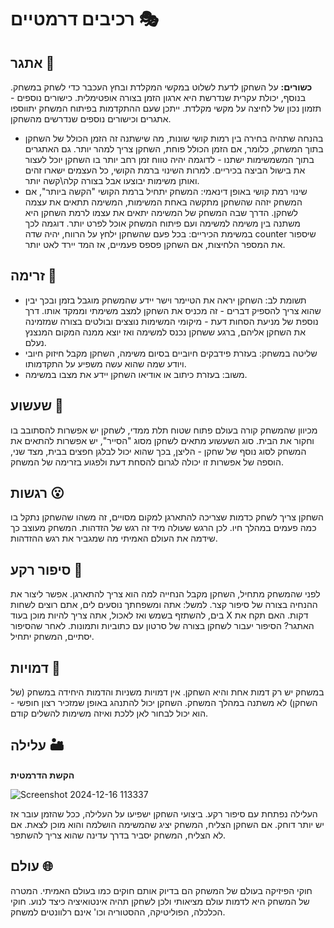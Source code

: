 # רכיבים דרמטיים 🎭
## אתגר 	🚩
**כשורים:** על השחקן לדעת לשלוט במקשי המקלדת ובחץ העכבר כדי לשחק במשחק. בנוסף, יכולת עקרית שנדרשת היא ארגון הזמן בצורה אופטימלית. כישורים נוספים - תזמון נכון של לחיצה על מקשי מקלדת.
ייתכן שעם ההתקדמות בפיתוח המשחק יתווספו אתגרים וכישורים נוספים שנדרשים מהשחקן.
- בהנחה שתהיה בחירה בין רמות קושי שונות, מה שישתנה זה הזמן הכולל של השחקן בתוך המשחק, כלומר, אם הזמן הכולל פוחת, השחקן צריך למהר יותר. גם האתגרים בתוך המשמשימות ישתנו - לדוגמה יהיה טווח זמן רחב יותר בו השחקן יוכל לעצור את בישול הביצה בכיריים. למרות השינוי ברמת הקושי, כל העצמים ישארו זהים ואותן משימות יבוצעו אבל בצורה קלה\קשה יותר.
- שינוי רמת קושי באופן דינאמי: המשחק יתחיל ברמת הקושי "הקשה ביותר", אם המשחק יזהה שהשחקן מתקשה באחת המשימות, המשימה תתאים את עצמה לשחקן. הדרך שבה המשחק של המשימה יתאים את עצמו לרמת השחקן היא משתנה בין משימה למשימה ועם פיתוח המשחק אוכל לפרט יותר. דוגמה לכך במשימת הכיריים: בכל פעם שהשחקן ילחץ על הרווח, יהיה שדה counter שיספור את המספר הלחיצות, אם השחקן פספס פעמיים, אז המד יירד לאט יותר.

## זרימה 🌊
- תשומת לב: השחקן יראה את הטיימר וישר יידע שהמשחק מוגבל בזמן ובכך יבין שהוא צריך להספיק דברים - זה מכניס את השחקן למצב משימתי וממקד אותו. דרך נוספת של מניעת הסחות דעת - מיקומי המשימות נוצצים ובולטים בצורה שמזמינה את השחקן אליהם, ברגע ששחקן נכנס למשימה ואז יוצא ממנה המקום המנצנץ נעלם.
- שליטה במשחק: בעזרת פידבקים חיוביים בסיום משימה, השחקן מקבל חיזוק חיובי ויודע שמה שהוא עשה משפיע על התקדמותו.
- משוב: בעזרת כיתוב או אודיאו השחקן יידע את מצבו במשימה.

## שעשוע 🤡
מכיוון שהמשחק קורה בעולם פתוח שטוח תלת ממדי, לשחקן יש אפשרות להסתובב בו וחקור את הבית. סוג השעשוע מתאים לשחקן מסוג "הסייר", יש אפשרות להתאים את המשחק לסוג נוסף של שחקן - הליצן, בכך שהוא יכול לבלגן חפצים בבית, מצד שני, הוספה של אפשרות זו יכולה לגרום להסחת דעת ולפגוע בזרימה של המשחק.

## רגשות 😮
השחקן צריך לשחק כדמות שצריכה להתארגן למקום מסויים, זה משהו שהשחקן נתקל בו כמה פעמים במהלך חיו. לכן הרגש שעולה מיד זה רגש של הזדהות.
המשחק מעוצב כך שידמה את העולם האמיתי מה שמגביר את רגש ההזדהות.

## סיפור רקע 📖
לפני שהמשחק מתחיל, השחקן מקבל הנחייה למה הוא צריך להתארגן. אפשר ליצור את ההנחיה בצורה של סיפור קצר. למשל: אתה ומשפחתך נוסעים לים, אתם רוצים לשחות בים, להשתזף בשמש ואז לאכול, אתה צריך להיות מוכן בעוד X דקות. האם תקח את האתגר? הסיפור יעבור לשחקן בצורה של סרטון עם כתוביות ותמונות. לאחר שהסיפור יסתיים, המשחק יתחיל.

## דמויות 🤝
במשחק יש רק דמות אחת והיא השחקן. אין דמויות משניות והדמות היחידה במשחק (של השחקן) לא משתנה במהלך המשחק. השחקן יכול להתנהג באופן שמזכיר רצון חופשי - הוא יכול לבחור לאן ללכת ואיזה משימות להשלים קודם.

## עלילה 🏜️
**הקשת הדרמטית**

![Screenshot 2024-12-16 113337](https://github.com/user-attachments/assets/2160dfc6-d311-4d94-981a-f06171e7bdc8)

העלילה נפתחת עם סיפור רקע. ביצועי השחקן ישפיעו על העלילה, ככל שהזמן עובר אז יש יותר דוחק. אם השחקן הצליח, המשחק יציג שהמשימה הושלמה והוא מוכן לצאת. אם לא הצליח, המשחק יסביר בדרך עדינה שהוא צריך להשתפר.

## עולם 🌐
חוקי הפיזיקה בעולם של המשחק הם בדיוק אותם חוקים כמו בעולם האמיתי. המטרה של המשחק היא לדמות עולם מציאותי ולכן לשחקן תהיה אינטואיציה כיצד לנוע. חוקי הכלכלה, הפוליטיקה, ההסטוריה וכו' אינם רלוונטים למשחק.





  

